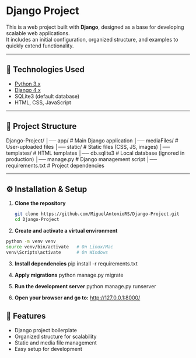 # Django Project

This is a web project built with **Django**, designed as a base for developing scalable web applications.  
It includes an initial configuration, organized structure, and examples to quickly extend functionality.

---

## 🚀 Technologies Used
- [Python 3.x](https://www.python.org/)
- [Django 4.x](https://www.djangoproject.com/)
- SQLite3 (default database)
- HTML, CSS, JavaScript
 
---
 
## 📂 Project Structure
 
Django-Project/
│── app/ # Main Django application
│── mediaFiles/ # User-uploaded files
│── static/ # Static files (CSS, JS, images)
│── templates/ # HTML templates
│── db.sqlite3 # Local database (ignored in production)
│── manage.py # Django management script
│── requirements.txt # Project dependencies


---

## ⚙️ Installation & Setup

1. **Clone the repository**
   ```bash
   git clone https://github.com/MiguelAntonioRS/Django-Project.git
   cd Django-Project

2. **Create and activate a virtual environment**
  ```bash
  python -m venv venv
  source venv/bin/activate   # On Linux/Mac
  venv\Scripts\activate      # On Windows
 ```
 3. **Install dependencies**
    pip install -r requirements.txt

4. **Apply migrations**
   python manage.py migrate

5. **Run the development server**
   python manage.py runserver

6. **Open your browser and go to:**
   http://127.0.0.1:8000/

## 📌 Features

- Django project boilerplate  
- Organized structure for scalability  
- Static and media file management  
- Easy setup for development  
